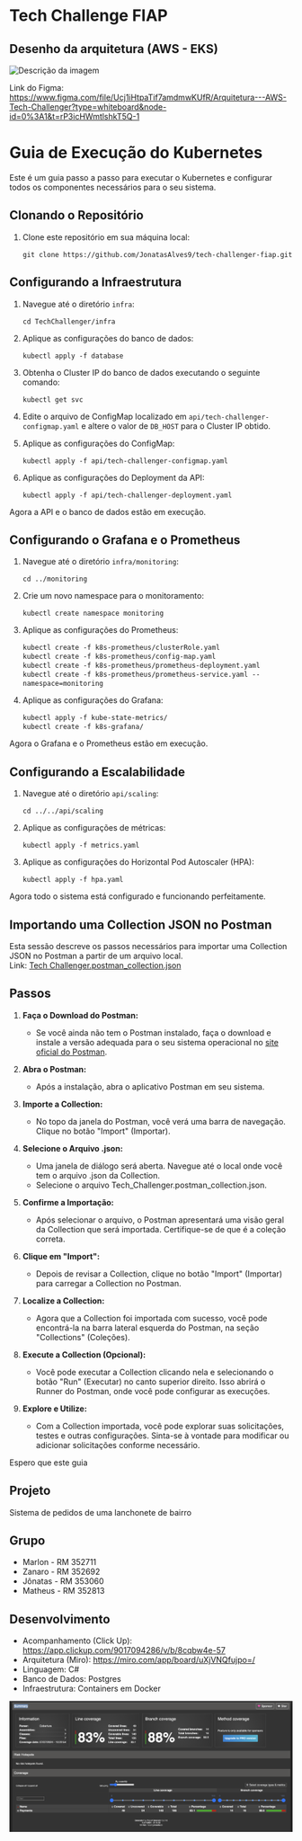 # Tech Challenge FIAP

## Desenho da arquitetura (AWS - EKS)

![Descrição da imagem](assets/arquitetura.png)

Link do Figma: </br>
https://www.figma.com/file/Ucj1iHtpaTif7amdmwKUfR/Arquitetura---AWS-Tech-Challenger?type=whiteboard&node-id=0%3A1&t=rP3icHWmtlshkT5Q-1

# Guia de Execução do Kubernetes

Este é um guia passo a passo para executar o Kubernetes e configurar todos os componentes necessários para o seu sistema.

## Clonando o Repositório

1. Clone este repositório em sua máquina local:

    ```
    git clone https://github.com/JonatasAlves9/tech-challenger-fiap.git
    ```

## Configurando a Infraestrutura

1. Navegue até o diretório `infra`:

    ```
    cd TechChallenger/infra
    ```

2. Aplique as configurações do banco de dados:

    ```
    kubectl apply -f database
    ```

3. Obtenha o Cluster IP do banco de dados executando o seguinte comando:

    ```
    kubectl get svc
    ```

4. Edite o arquivo de ConfigMap localizado em `api/tech-challenger-configmap.yaml` e altere o valor de `DB_HOST` para o Cluster IP obtido.

5. Aplique as configurações do ConfigMap:

    ```
    kubectl apply -f api/tech-challenger-configmap.yaml
    ```

6. Aplique as configurações do Deployment da API:

    ```
    kubectl apply -f api/tech-challenger-deployment.yaml
    ```

Agora a API e o banco de dados estão em execução.

## Configurando o Grafana e o Prometheus

1. Navegue até o diretório `infra/monitoring`:

    ```
    cd ../monitoring
    ```

2. Crie um novo namespace para o monitoramento:

    ```
    kubectl create namespace monitoring
    ```

3. Aplique as configurações do Prometheus:

    ```
    kubectl create -f k8s-prometheus/clusterRole.yaml
    kubectl create -f k8s-prometheus/config-map.yaml
    kubectl create -f k8s-prometheus/prometheus-deployment.yaml
    kubectl create -f k8s-prometheus/prometheus-service.yaml --namespace=monitoring
    ```

4. Aplique as configurações do Grafana:

    ```
    kubectl apply -f kube-state-metrics/
    kubectl create -f k8s-grafana/
    ```

Agora o Grafana e o Prometheus estão em execução.

## Configurando a Escalabilidade

1. Navegue até o diretório `api/scaling`:

    ```
    cd ../../api/scaling
    ```

2. Aplique as configurações de métricas:

    ```
    kubectl apply -f metrics.yaml
    ```

3. Aplique as configurações do Horizontal Pod Autoscaler (HPA):

    ```
    kubectl apply -f hpa.yaml
    ```

Agora todo o sistema está configurado e funcionando perfeitamente.

## Importando uma Collection JSON no Postman

Esta sessão descreve os passos necessários para importar uma Collection JSON no Postman a partir de um arquivo local.</br>
Link:    [Tech Challenger.postman_collection.json](https://github.com/JonatasAlves9/tech-challenger-fiap/blob/main/assets/Tech%20Challenger.postman_collection.json)


## Passos

1. **Faça o Download do Postman:**
   - Se você ainda não tem o Postman instalado, faça o download e instale a versão adequada para o seu sistema operacional no [site oficial do Postman](https://www.postman.com/downloads/).

2. **Abra o Postman:**
   - Após a instalação, abra o aplicativo Postman em seu sistema.

3. **Importe a Collection:**
   - No topo da janela do Postman, você verá uma barra de navegação. Clique no botão "Import" (Importar).

4. **Selecione o Arquivo .json:**
   - Uma janela de diálogo será aberta. Navegue até o local onde você tem o arquivo .json da Collection.
   - Selecione o arquivo Tech_Challenger.postman_collection.json.

5. **Confirme a Importação:**
   - Após selecionar o arquivo, o Postman apresentará uma visão geral da Collection que será importada. Certifique-se de que é a coleção correta.

6. **Clique em "Import":**
   - Depois de revisar a Collection, clique no botão "Import" (Importar) para carregar a Collection no Postman.

7. **Localize a Collection:**
   - Agora que a Collection foi importada com sucesso, você pode encontrá-la na barra lateral esquerda do Postman, na seção "Collections" (Coleções).

8. **Execute a Collection (Opcional):**
   - Você pode executar a Collection clicando nela e selecionando o botão "Run" (Executar) no canto superior direito. Isso abrirá o Runner do Postman, onde você pode configurar as execuções.

9. **Explore e Utilize:**
   - Com a Collection importada, você pode explorar suas solicitações, testes e outras configurações. Sinta-se à vontade para modificar ou adicionar solicitações conforme necessário.

Espero que este guia 

## Projeto
Sistema de pedidos de uma lanchonete de bairro

## Grupo
  - Marlon - RM 352711
  - Zanaro - RM 352692
  - Jônatas - RM 353060
  - Matheus - RM 352813

## Desenvolvimento
  - Acompanhamento (Click Up): https://app.clickup.com/9017094286/v/b/8cqbw4e-57
  - Arquitetura (Miro): https://miro.com/app/board/uXjVNQfujpo=/
  - Linguagem: C#
  - Banco de Dados: Postgres
  - Infraestrutura: Containers em Docker

![Descrição da imagem](assets/cover.png)

